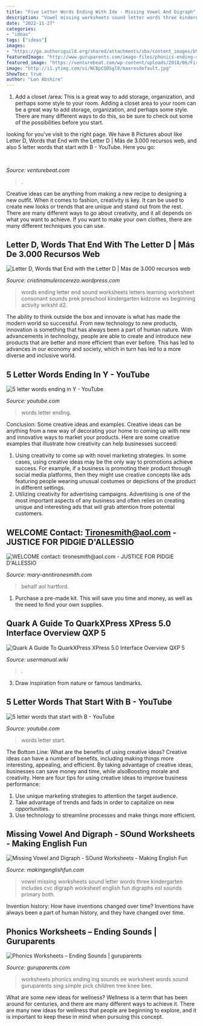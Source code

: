 ```yaml
---
title: "Five Letter Words Ending With Ide - Missing Vowel And Digraph"
description: "Vowel missing worksheets sound letter words three kindergarten includes cvc digraph worksheet english fun digraphs esl sounds primary both"
date: "2022-11-27"
categories:
- "ideas"
tags: ["ideas"]
images:
- "https://go.authorsguild.org/shared/attachments/sbx/content_images/b9618dcc1a85261cd8b8a91b85ed74088407ea5b.jpg?1582518449"
featuredImage: "http://www.guruparents.com/image-files/phonics-ending-sounds-ing-worksheet-2.png"
featured_image: "https://venturebeat.com/wp-content/uploads/2018/06/FireTVCube_6.jpg?w=600"
image: "http://i1.ytimg.com/vi/NCBpCQDSgl0/maxresdefault.jpg"
ShowToc: true
author: "Lon Abshire"
---
```



1. Add a closet /area: This is a great way to add storage, organization, and perhaps some style to your room.
Adding a closet area to your room can be a great way to add storage, organization, and perhaps some style. There are many different ways to do this, so be sure to check out some of the possibilities before you start.

	

		
looking for  you've visit to the right page. We have 8 Pictures about  like Letter D, Words that End with the Letter D | Más de 3.000 recursos web,  and also 5 letter words that start with B - YouTube. Here you go:
		
    
## 

<img loading=lazy src="https://venturebeat.com/wp-content/uploads/2018/06/FireTVCube_6.jpg?w=600" onerror="this.onerror=null;this.src='https://tse3.mm.bing.net/th?id=OIP.BR8YTHIb7XIDQNsPTCM2SwHaHa&amp;pid=15.1';" alt="">

_Source: venturebeat.com_

>. 

	

Creative ideas can be anything from making a new recipe to designing a new outfit. When it comes to fashion, creativity is key. It can be used to create new looks or trends that are unique and stand out from the rest. There are many different ways to go about creativity, and it all depends on what you want to achieve. If you want to make your own clothes, there are many different techniques you can use.

    
## Letter D, Words That End With The Letter D | Más De 3.000 Recursos Web

<img loading=lazy src="http://www.kidzone.ws/prek_wrksht/learning-letters/d2.gif" onerror="this.onerror=null;this.src='https://tse3.mm.bing.net/th?id=OIP.BsIJydM_-3zKibfYY_FFSQHaJ3&amp;pid=15.1';" alt="Letter D, Words that End with the Letter D | Más de 3.000 recursos web">

_Source: cristinamulerocerezo.wordpress.com_

>words ending letter end sound worksheets letters learning worksheet consonant sounds prek preschool kindergarten kidzone ws beginning activity wrksht d2. 

	

The ability to think outside the box and innovate is what has made the modern world so successful. From new technology to new products, innovation is something that has always been a part of human nature. With advancements in technology, people are able to create and introduce new products that are better and more efficient than ever before. This has led to advances in our economy and society, which in turn has led to a more diverse and inclusive world.

    
## 5 Letter Words Ending In Y - YouTube

<img loading=lazy src="http://i1.ytimg.com/vi/NCBpCQDSgl0/maxresdefault.jpg" onerror="this.onerror=null;this.src='https://tse3.mm.bing.net/th?id=OIP.QJWEqUgvMY37Z921-be6QAHaEK&amp;pid=15.1';" alt="5 letter words ending in Y - YouTube">

_Source: youtube.com_

>words letter ending. 

	

Conclusion: Some creative ideas and examples.
Creative ideas can be anything from a new way of decorating your home to coming up with new and innovative ways to market your products. Here are some creative examples that illustrate how creativity can help businesses succeed:
1. Using creativity to come up with novel marketing strategies. In some cases, using creative ideas may be the only way to promotions achieve success. For example, if a business is promoting their product through social media platforms, then they might use creative concepts like ads featuring people wearing unusual costumes or depictions of the product in different settings.
2. Utilizing creativity for advertising campaigns. Advertising is one of the most important aspects of any business and often relies on creating unique and interesting ads that will grab attention from potential customers.

    
## WELCOME Contact: Tironesmith@aol.com - JUSTICE FOR PIDGIE D&#039;ALLESSIO

<img loading=lazy src="https://go.authorsguild.org/shared/attachments/sbx/content_images/b9618dcc1a85261cd8b8a91b85ed74088407ea5b.jpg?1582518449" onerror="this.onerror=null;this.src='https://tse1.mm.bing.net/th?id=OIP.k5APn23mhxSvgoyL1u2pQQAAAA&amp;pid=15.1';" alt="WELCOME contact: tironesmith@aol.com - JUSTICE FOR PIDGIE D&#039;ALLESSIO">

_Source: mary-anntironesmith.com_

>behalf aol hartford. 

	

1. Purchase a pre-made kit. This will save you time and money, as well as the need to find your own supplies.

    
## Quark A Guide To QuarkXPress XPress 5.0 Interface Overview QXP 5

<img loading=lazy src="https://usermanual.wiki/quark/QXP5InterfaceOverview.1241675024-User-Guide-Page-1.png" onerror="this.onerror=null;this.src='https://tse3.mm.bing.net/th?id=OIP.onLOB670-i1MWSLZTbckqgHaJY&amp;pid=15.1';" alt="Quark A Guide To QuarkXPress XPress 5.0 Interface Overview QXP 5">

_Source: usermanual.wiki_

>. 

	

3. Draw inspiration from nature or famous landmarks.

    
## 5 Letter Words That Start With B - YouTube

<img loading=lazy src="https://i.ytimg.com/vi/fOFPeL7WpuM/maxresdefault.jpg" onerror="this.onerror=null;this.src='https://tse4.mm.bing.net/th?id=OIP.60NGSHRJZHTXJiHEsDCTPAHaEK&amp;pid=15.1';" alt="5 letter words that start with B - YouTube">

_Source: youtube.com_

>words letter start. 

	

The Bottom Line: What are the benefits of using creative ideas?
Creative ideas can have a number of benefits, including making things more interesting, appealing, and efficient. By taking advantage of creative ideas, businesses can save money and time, while alsoBoosting morale and creativity. Here are four tips for using creative ideas to improve business performance: 
1. Use unique marketing strategies to attention the target audience.
2. Take advantage of trends and fads in order to capitalize on new opportunities.
3. Use technology to streamline processes and make things more efficient. 

    
## Missing Vowel And Digraph - SOund Worksheets - Making English Fun

<img loading=lazy src="https://i1.wp.com/makingenglishfun.com/wp-content/uploads/2020/08/Missing-Vowel-Worksheet-2.jpg?resize=546%2C784&amp;ssl=1" onerror="this.onerror=null;this.src='https://tse1.mm.bing.net/th?id=OIP.QOLScfHZgFx_5zf5b3C8WwHaKo&amp;pid=15.1';" alt="Missing Vowel and Digraph - SOund Worksheets - Making English Fun">

_Source: makingenglishfun.com_

>vowel missing worksheets sound letter words three kindergarten includes cvc digraph worksheet english fun digraphs esl sounds primary both. 

	

Invention history: How have inventions changed over time?
Inventions have always been a part of human history, and they have changed over time.

    
## Phonics Worksheets – Ending Sounds | Guruparents

<img loading=lazy src="http://www.guruparents.com/image-files/phonics-ending-sounds-ing-worksheet-2.png" onerror="this.onerror=null;this.src='https://tse2.mm.bing.net/th?id=OIP.df7sJ3bP1bzbiiUxCFD_JQHaKs&amp;pid=15.1';" alt="Phonics Worksheets – Ending Sounds | guruparents">

_Source: guruparents.com_

>worksheets phonics ending ing sounds ee worksheet words sound guruparents sing simple pick children tree knee bee. 

	

What are some new ideas for wellness?
Wellness is a term that has been around for centuries, and there are many different ways to achieve it. There are many new ideas for wellness that people are beginning to explore, and it is important to keep these in mind when pursuing this concept.

